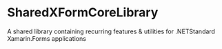 # SharedXFormCoreLibrary
A shared library containing recurring features &amp; utilities for .NETStandard Xamarin.Forms applications
